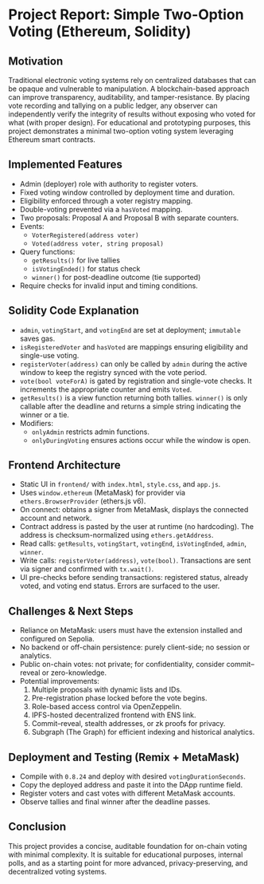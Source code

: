 # Project Report: Simple Two-Option Voting (Ethereum, Solidity)

## Motivation
Traditional electronic voting systems rely on centralized databases that can be opaque and vulnerable to manipulation. A blockchain-based approach can improve transparency, auditability, and tamper-resistance. By placing vote recording and tallying on a public ledger, any observer can independently verify the integrity of results without exposing who voted for what (with proper design). For educational and prototyping purposes, this project demonstrates a minimal two-option voting system leveraging Ethereum smart contracts.

## Implemented Features
- Admin (deployer) role with authority to register voters.
- Fixed voting window controlled by deployment time and duration.
- Eligibility enforced through a voter registry mapping.
- Double-voting prevented via a `hasVoted` mapping.
- Two proposals: Proposal A and Proposal B with separate counters.
- Events:
  - `VoterRegistered(address voter)`
  - `Voted(address voter, string proposal)`
- Query functions:
  - `getResults()` for live tallies
  - `isVotingEnded()` for status check
  - `winner()` for post-deadline outcome (tie supported)
- Require checks for invalid input and timing conditions.

## Solidity Code Explanation
- `admin`, `votingStart`, and `votingEnd` are set at deployment; `immutable` saves gas.
- `isRegisteredVoter` and `hasVoted` are mappings ensuring eligibility and single-use voting.
- `registerVoter(address)` can only be called by `admin` during the active window to keep the registry synced with the vote period.
- `vote(bool voteForA)` is gated by registration and single-vote checks. It increments the appropriate counter and emits `Voted`.
- `getResults()` is a view function returning both tallies. `winner()` is only callable after the deadline and returns a simple string indicating the winner or a tie.
- Modifiers:
  - `onlyAdmin` restricts admin functions.
  - `onlyDuringVoting` ensures actions occur while the window is open.

## Frontend Architecture
- Static UI in `frontend/` with `index.html`, `style.css`, and `app.js`.
- Uses `window.ethereum` (MetaMask) for provider via `ethers.BrowserProvider` (ethers.js v6).
- On connect: obtains a signer from MetaMask, displays the connected account and network.
- Contract address is pasted by the user at runtime (no hardcoding). The address is checksum-normalized using `ethers.getAddress`.
- Read calls: `getResults`, `votingStart`, `votingEnd`, `isVotingEnded`, `admin`, `winner`.
- Write calls: `registerVoter(address)`, `vote(bool)`. Transactions are sent via signer and confirmed with `tx.wait()`.
- UI pre-checks before sending transactions: registered status, already voted, and voting end status. Errors are surfaced to the user.

## Challenges & Next Steps
- Reliance on MetaMask: users must have the extension installed and configured on Sepolia.
- No backend or off-chain persistence: purely client-side; no session or analytics.
- Public on-chain votes: not private; for confidentiality, consider commit–reveal or zero-knowledge.
- Potential improvements:
  1. Multiple proposals with dynamic lists and IDs.
  2. Pre-registration phase locked before the vote begins.
  3. Role-based access control via OpenZeppelin.
  4. IPFS-hosted decentralized frontend with ENS link.
  5. Commit–reveal, stealth addresses, or zk proofs for privacy.
  6. Subgraph (The Graph) for efficient indexing and historical analytics.

## Deployment and Testing (Remix + MetaMask)
- Compile with `0.8.24` and deploy with desired `votingDurationSeconds`.
- Copy the deployed address and paste it into the DApp runtime field.
- Register voters and cast votes with different MetaMask accounts.
- Observe tallies and final winner after the deadline passes.

## Conclusion
This project provides a concise, auditable foundation for on-chain voting with minimal complexity. It is suitable for educational purposes, internal polls, and as a starting point for more advanced, privacy-preserving, and decentralized voting systems.
